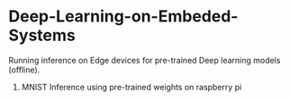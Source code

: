 # Deep-Learning-on-Embeded-Systems
Running inference on Edge devices for pre-trained Deep learning models (offline).

1. MNIST Inference using pre-trained weights on raspberry pi
